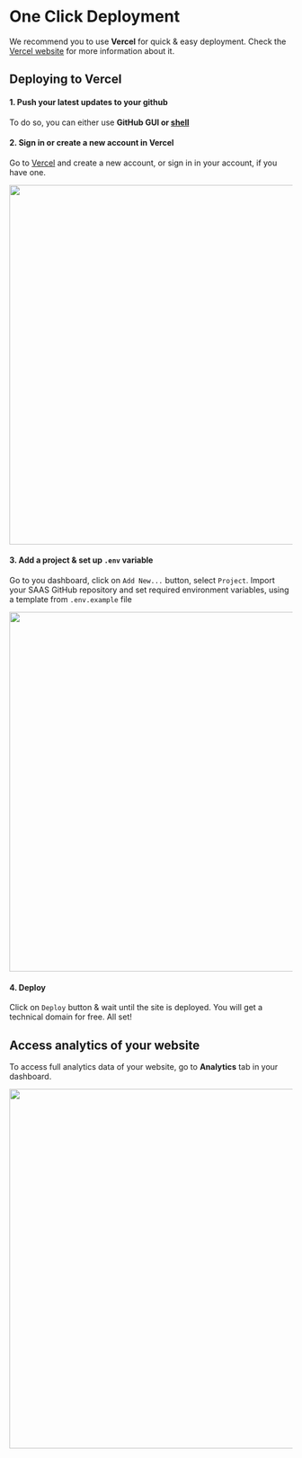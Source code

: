 # One Click Deployment

We recommend you to use **Vercel** for quick & easy deployment. Check the [Vercel website](https://vercel.com/) for more information about it.

## Deploying to Vercel

####  1. Push your latest updates to your github
To do so, you can either use **GitHub GUI or [shell](https://www.datacamp.com/tutorial/git-push-pull)**

####  2. Sign in or create a new account in Vercel
Go to [Vercel](https://vercel.com/) and create a new account, or sign in in your account, if you have one.

<img src="/vercel-deployment.png" class="light-img" width="1280" height="640" alt=""/>

####  3. Add a project & set up `.env` variable
Go to you dashboard, click on `Add New...` button, select `Project`. Import your SAAS GitHub repository and set required environment variables, using a template from `.env.example` file

<img src="/vercel-config.png" class="light-img" width="1280" height="640" alt=""/>

####  4. Deploy
Click on `Deploy` button & wait until the site is deployed. You will get a technical domain for free. All set!

## Access analytics of your website
To access full analytics data of your website, go to **Analytics** tab in your dashboard.

<img src="/vercel-analytics.png" class="light-img" width="1280" height="640" alt=""/>
